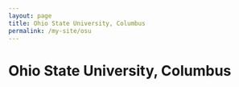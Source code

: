 ```yaml
---
layout: page
title: Ohio State University, Columbus
permalink: /my-site/osu
---
```

# Ohio State University, Columbus
